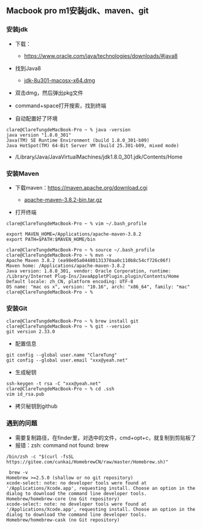 ## Macbook pro m1安装jdk、maven、git

### 安装jdk

* 下载：
  * https://www.oracle.com/java/technologies/downloads/#java8
* 找到Java8
  * [jdk-8u301-macosx-x64.dmg](https://www.oracle.com/java/technologies/downloads/#license-lightbox)

* 双击dmg，然后弹出pkg文件
* command+space打开搜索，找到终端

* 自动配置好了环境

```
clare@ClareTungdeMacBook-Pro ~ % java -version
java version "1.8.0_301"
Java(TM) SE Runtime Environment (build 1.8.0_301-b09)
Java HotSpot(TM) 64-Bit Server VM (build 25.301-b09, mixed mode)
```

* /Library/Java/JavaVirtualMachines/jdk1.8.0_301.jdk/Contents/Home

### 安装Maven

* 下载maven：https://maven.apache.org/download.cgi
  * [apache-maven-3.8.2-bin.tar.gz](https://mirror-hk.koddos.net/apache/maven/maven-3/3.8.2/binaries/apache-maven-3.8.2-bin.tar.gz) 

* 打开终端

```
clare@ClareTungdeMacBook-Pro ~ % vim ~/.bash_profile
```

```
export MAVEN_HOME=/Applications/apache-maven-3.8.2
export PATH=$PATH:$MAVEN_HOME/bin
```

```
clare@ClareTungdeMacBook-Pro ~ % source ~/.bash_profile
clare@ClareTungdeMacBook-Pro ~ % mvn -v
Apache Maven 3.8.2 (ea98e05a04480131370aa0c110b8c54cf726c06f)
Maven home: /Applications/apache-maven-3.8.2
Java version: 1.8.0_301, vendor: Oracle Corporation, runtime: /Library/Internet Plug-Ins/JavaAppletPlugin.plugin/Contents/Home
Default locale: zh_CN, platform encoding: UTF-8
OS name: "mac os x", version: "10.16", arch: "x86_64", family: "mac"
clare@ClareTungdeMacBook-Pro ~ % 
```

### 安装Git

```
clare@ClareTungdeMacBook-Pro ~ % brew install git
clare@ClareTungdeMacBook-Pro ~ % git --version 
git version 2.33.0
```

* 配置信息

```
git config --global user.name "ClareTung"
git config --global user.email "xxx@yeah.net"
```

* 生成秘钥

```
ssh-keygen -t rsa -C "xxx@yeah.net"
clare@ClareTungdeMacBook-Pro ~ % cd .ssh
vim id_rsa.pub
```

* 拷贝秘钥到github



### 遇到的问题

* 需要复制路径，在finder里，对选中的文件，cmd+opt+c，就复制到剪贴板了
* 报错：zsh: command not found: brew

```
/bin/zsh -c "$(curl -fsSL https://gitee.com/cunkai/HomebrewCN/raw/master/Homebrew.sh)"
```

```
 brew -v
Homebrew >=2.5.0 (shallow or no git repository)
xcode-select: note: no developer tools were found at '/Applications/Xcode.app', requesting install. Choose an option in the dialog to download the command line developer tools.
Homebrew/homebrew-core (no Git repository)
xcode-select: note: no developer tools were found at '/Applications/Xcode.app', requesting install. Choose an option in the dialog to download the command line developer tools.
Homebrew/homebrew-cask (no Git repository)
```

